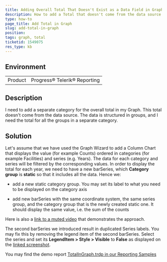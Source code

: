 ```yaml
---
title: Adding Overall Total That Doesn't Exist as a Data Field in Graph
description: How to add a Total that doesn't come from the data source in the Graph
type: how-to
page_title: Add Total in Graph
slug: add-total-in-graph
position: 
tags: graph, total
ticketid: 1549075
res_type: kb
---
```


## Environment
<table>
	<tbody>
		<tr>
			<td>Product</td>
			<td>Progress® Telerik® Reporting</td>
		</tr>
	</tbody>
</table>


## Description

I need to add a separate category for the overall total in my Graph. This total doesn't come from the data source. The data is structured in groups, and I need the total for all the groups in a separate category.

## Solution

Let's assume that we have used the Graph Wizard to add a Column Chart that displays the value (for example Counts) ordered in categories (for example Facilities) and series (e.g. Years). The data for each category and series will be filtered by the corresponding values. In order to display the total for each year, we need to have a new barSeries, which __Category group__ is __static__ so that it includes all the data. Hence we:

* add a new static category group. You may set its label to what you need to be displayed on the category axis

* add new barSeries with the same coordinate system, the same series group, and the category group that is the newly created static one. It should display the same value, i.e. the sum of the counts

Here is also a [link to a muted video](https://screencast-o-matic.com/watch/c3Vl6VVoy4h) that demonstrates the approach.

The second barSeries we introduced result in duplicated Series labels. You may fix this by removing the legend item of the second barSeries. Select the series and set its __LegendItem > Style > Visible__ to __False__ as displayed on the [linked screenshot](https://www.screencast.com/t/yipfUZEWJW).

You may find the demo report [TotalInGraph.trdp in our Reporting Samples](https://github.com/telerik/reporting-samples/blob/master/TotalInGraph.trdp)
